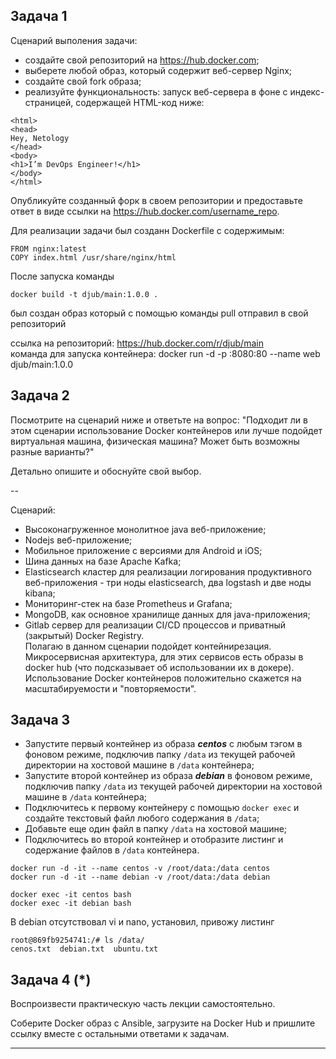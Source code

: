 ## Задача 1

Сценарий выполения задачи:

- создайте свой репозиторий на https://hub.docker.com;
- выберете любой образ, который содержит веб-сервер Nginx;
- создайте свой fork образа;
- реализуйте функциональность:
запуск веб-сервера в фоне с индекс-страницей, содержащей HTML-код ниже:
```
<html>
<head>
Hey, Netology
</head>
<body>
<h1>I’m DevOps Engineer!</h1>
</body>
</html>
```
Опубликуйте созданный форк в своем репозитории и предоставьте ответ в виде ссылки на https://hub.docker.com/username_repo.  

Для реализации задачи был созданн Dockerfile с содержимым:  
```
FROM nginx:latest
COPY index.html /usr/share/nginx/html
```
После запуска команды 
```
docker build -t djub/main:1.0.0 .
```
был создан образ который с помощью команды pull отправил в свой репозиторий  

ссылка на репозиторий: https://hub.docker.com/r/djub/main  
команда для запуска контейнера: docker run -d -p :8080:80 --name web djub/main:1.0.0
## Задача 2

Посмотрите на сценарий ниже и ответьте на вопрос:
"Подходит ли в этом сценарии использование Docker контейнеров или лучше подойдет виртуальная машина, физическая машина? Может быть возможны разные варианты?"

Детально опишите и обоснуйте свой выбор.

--

Сценарий:

- Высоконагруженное монолитное java веб-приложение;   
- Nodejs веб-приложение;
- Мобильное приложение c версиями для Android и iOS;
- Шина данных на базе Apache Kafka;
- Elasticsearch кластер для реализации логирования продуктивного веб-приложения - три ноды elasticsearch, два logstash и две ноды kibana;
- Мониторинг-стек на базе Prometheus и Grafana;
- MongoDB, как основное хранилище данных для java-приложения;
- Gitlab сервер для реализации CI/CD процессов и приватный (закрытый) Docker Registry.  
Полагаю в данном сценарии подойдет контейнирезация. Микросервисная архитектура, для этих сервисов есть образы в docker hub (что подсказывает об использовании их в докере).  
Использование Docker контейнеров положительно скажется на масштабируемости и "повторяемости".  


## Задача 3

- Запустите первый контейнер из образа ***centos*** c любым тэгом в фоновом режиме, подключив папку ```/data``` из текущей рабочей директории на хостовой машине в ```/data``` контейнера;
- Запустите второй контейнер из образа ***debian*** в фоновом режиме, подключив папку ```/data``` из текущей рабочей директории на хостовой машине в ```/data``` контейнера;
- Подключитесь к первому контейнеру с помощью ```docker exec``` и создайте текстовый файл любого содержания в ```/data```;
- Добавьте еще один файл в папку ```/data``` на хостовой машине;
- Подключитесь во второй контейнер и отобразите листинг и содержание файлов в ```/data``` контейнера.  

```
docker run -d -it --name centos -v /root/data:/data centos
docker run -d -it --name debian -v /root/data:/data debian
```
```
docker exec -it centos bash
docker exec -it debian bash
```

В debian отсутствовал vi и nano, установил, привожу листинг
```
root@869fb9254741:/# ls /data/
cenos.txt  debian.txt  ubuntu.txt
```


## Задача 4 (*)

Воспроизвести практическую часть лекции самостоятельно.

Соберите Docker образ с Ansible, загрузите на Docker Hub и пришлите ссылку вместе с остальными ответами к задачам.


---
